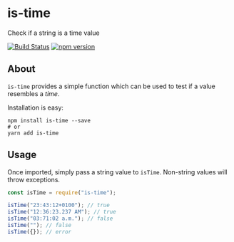 # is-time
Check if a string is a time value

[![Build Status](https://travis-ci.org/perry-mitchell/is-time.svg?branch=master)](https://travis-ci.org/perry-mitchell/is-time) [![npm version](https://badge.fury.io/js/is-time.svg)](https://www.npmjs.com/package/is-time)

## About
`is-time` provides a simple function which can be used to test if a value resembles a _time_.

Installation is easy:

```shell
npm install is-time --save
# or
yarn add is-time
```

## Usage
Once imported, simply pass a string value to `isTime`. Non-string values will throw exceptions.

```javascript
const isTime = require("is-time");

isTime("23:43:12+0100"); // true
isTime("12:36:23.237 AM"); // true
isTime("03:71:02 a.m."); // false
isTime(""); // false
isTime({}); // error
```
